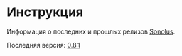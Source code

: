 # Инструкция

Информация о последних и прошлых релизов [Sonolus](https://sonolus.com).

Последняя версия: [0.8.1](./versions/0.8.1.md)

